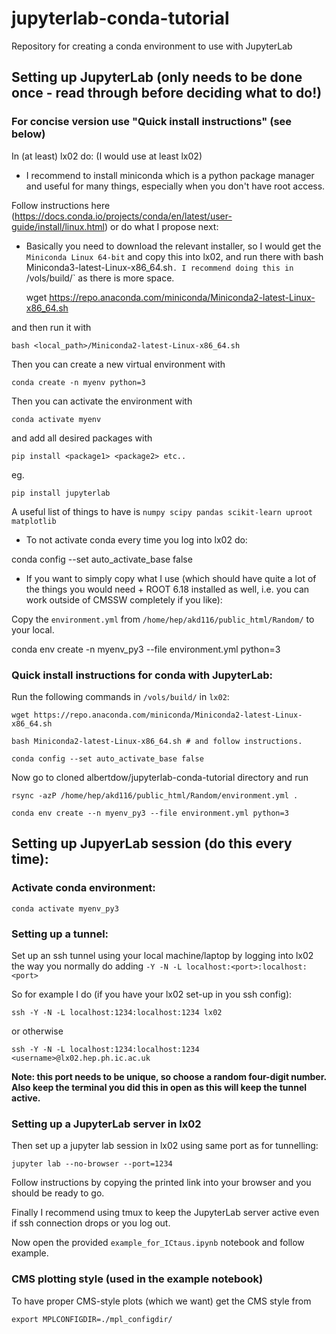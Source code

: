 # jupyterlab-conda-tutorial
Repository for creating a conda environment to use with JupyterLab

## Setting up JupyterLab (only needs to be done once - read through before deciding what to do!)
### For concise version use "Quick install instructions" (see below)

In (at least) lx02 do: (I would use at least lx02)

- I recommend to install miniconda which is a python package manager
and useful for many things, especially when you don't have root access.

Follow instructions here 
(https://docs.conda.io/projects/conda/en/latest/user-guide/install/linux.html)
or do what I propose next:

- Basically you need to download the relevant installer, so I would get the `Miniconda Linux 64-bit` 
and copy this into lx02, and run there with 
bash Miniconda3-latest-Linux-x86_64.sh`. I recommend doing this in `/vols/build/` as there is more space.

    wget https://repo.anaconda.com/miniconda/Miniconda2-latest-Linux-x86_64.sh

and then run it with

    bash <local_path>/Miniconda2-latest-Linux-x86_64.sh

Then you can create a new virtual environment with 

    conda create -n myenv python=3  

Then you can activate the environment with

    conda activate myenv

and add all desired packages with

    pip install <package1> <package2> etc..

eg. 

    pip install jupyterlab

A useful list of things to have is `numpy scipy pandas scikit-learn uproot matplotlib`

- To not activate conda every time you log into lx02 do:

conda config --set auto_activate_base false

- If you want to simply copy what I use (which should have quite a lot of the 
things you would need + ROOT 6.18 installed as well, i.e. you can work outside
of CMSSW completely if you like):

Copy the `environment.yml` from `/home/hep/akd116/public_html/Random/` to your local.

conda env create -n myenv_py3 --file environment.yml python=3


### Quick install instructions for conda with JupyterLab:

Run the following commands in `/vols/build/` in `lx02`:

    wget https://repo.anaconda.com/miniconda/Miniconda2-latest-Linux-x86_64.sh

    bash Miniconda2-latest-Linux-x86_64.sh # and follow instructions.

    conda config --set auto_activate_base false

Now go to cloned albertdow/jupyterlab-conda-tutorial directory and run 

    rsync -azP /home/hep/akd116/public_html/Random/environment.yml .

    conda env create --n myenv_py3 --file environment.yml python=3

## Setting up JupyerLab session (do this every time):

### Activate conda environment:

    conda activate myenv_py3

### Setting up a tunnel:

Set up an ssh tunnel using your local machine/laptop by logging into
lx02 the way you normally do adding `-Y -N -L localhost:<port>:localhost:<port>`

So for example I do (if you have your lx02 set-up in you ssh config):

    ssh -Y -N -L localhost:1234:localhost:1234 lx02

or otherwise

    ssh -Y -N -L localhost:1234:localhost:1234 <username>@lx02.hep.ph.ic.ac.uk

__Note: this port needs to be unique, so choose a random four-digit number.
Also keep the terminal you did this in open as this will keep the tunnel active.__

### Setting up a JupyterLab server in lx02

Then set up a jupyter lab session in lx02 using same port as for tunnelling:

    jupyter lab --no-browser --port=1234

Follow instructions by copying the printed link into your browser and you should be ready to go.

Finally I recommend using tmux to keep the JupyterLab server active even if ssh connection drops or you log out.

Now open the provided `example_for_ICtaus.ipynb` notebook and follow example.


### CMS plotting style (used in the example notebook)
To have proper CMS-style plots (which we want) get the CMS style from

    export MPLCONFIGDIR=./mpl_configdir/

